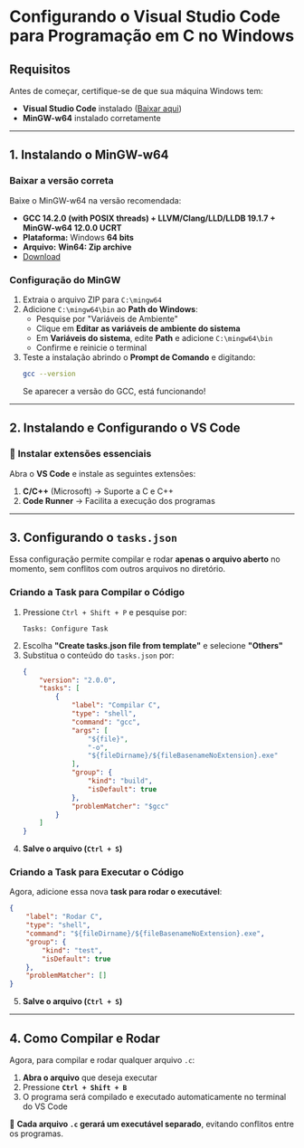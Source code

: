 # Configurando o Visual Studio Code para Programação em C no Windows

## Requisitos

Antes de começar, certifique-se de que sua máquina Windows tem:
- **Visual Studio Code** instalado ([Baixar aqui](https://code.visualstudio.com/))
- **MinGW-w64** instalado corretamente

---

## 1. Instalando o MinGW-w64

### **Baixar a versão correta**
Baixe o MinGW-w64 na versão recomendada:
- **GCC 14.2.0 (with POSIX threads) + LLVM/Clang/LLD/LLDB 19.1.7 + MinGW-w64 12.0.0 UCRT**
- **Plataforma:** Windows **64 bits**
- **Arquivo:** **Win64: Zip archive**
- [Download](https://winlibs.com)

### **Configuração do MinGW**
1. Extraia o arquivo ZIP para `C:\mingw64`
2. Adicione `C:\mingw64\bin` ao **Path do Windows**:
   - Pesquise por "Variáveis de Ambiente"
   - Clique em **Editar as variáveis de ambiente do sistema**
   - Em **Variáveis do sistema**, edite **Path** e adicione `C:\mingw64\bin`
   - Confirme e reinicie o terminal
3. Teste a instalação abrindo o **Prompt de Comando** e digitando:
   ```sh
   gcc --version
   ```
   Se aparecer a versão do GCC, está funcionando!

---

## 2. Instalando e Configurando o VS Code

### 🔹 **Instalar extensões essenciais**
Abra o **VS Code** e instale as seguintes extensões:
1. **C/C++** (Microsoft) → Suporte a C e C++
2. **Code Runner** → Facilita a execução dos programas

---

## 3. Configurando o `tasks.json`
Essa configuração permite compilar e rodar **apenas o arquivo aberto** no momento, sem conflitos com outros arquivos no diretório.

### **Criando a Task para Compilar o Código**
1. Pressione `Ctrl + Shift + P` e pesquise por:
   ```
   Tasks: Configure Task
   ```
2. Escolha **"Create tasks.json file from template"** e selecione **"Others"**
3. Substitua o conteúdo do `tasks.json` por:
   ```json
   {
       "version": "2.0.0",
       "tasks": [
           {
               "label": "Compilar C",
               "type": "shell",
               "command": "gcc",
               "args": [
                   "${file}",
                   "-o",
                   "${fileDirname}/${fileBasenameNoExtension}.exe"
               ],
               "group": {
                   "kind": "build",
                   "isDefault": true
               },
               "problemMatcher": "$gcc"
           }
       ]
   }
   ```
4. **Salve o arquivo (`Ctrl + S`)**

### **Criando a Task para Executar o Código**
Agora, adicione essa nova **task para rodar o executável**:

```json
{
    "label": "Rodar C",
    "type": "shell",
    "command": "${fileDirname}/${fileBasenameNoExtension}.exe",
    "group": {
        "kind": "test",
        "isDefault": true
    },
    "problemMatcher": []
}
```

5. **Salve o arquivo (`Ctrl + S`)**

---

## 4. Como Compilar e Rodar
Agora, para compilar e rodar qualquer arquivo `.c`:
1. **Abra o arquivo** que deseja executar
2. Pressione **`Ctrl + Shift + B`**
3. O programa será compilado e executado automaticamente no terminal do VS Code

🔹 **Cada arquivo `.c` gerará um executável separado**, evitando conflitos entre os programas.
